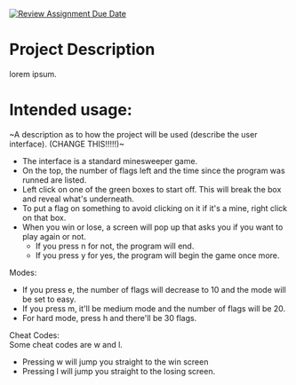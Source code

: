 [![Review Assignment Due Date](https://classroom.github.com/assets/deadline-readme-button-22041afd0340ce965d47ae6ef1cefeee28c7c493a6346c4f15d667ab976d596c.svg)](https://classroom.github.com/a/YxXKqIeT)
# Project Description

lorem ipsum.

# Intended usage:
~A description as to how the project will be used (describe the user interface). (CHANGE THIS!!!!!)~

- The interface is a standard minesweeper game.   
- On the top, the number of flags left and the time since the program was runned are listed.   
- Left click on one of the green boxes to start off. This will break the box and reveal what's underneath.   
- To put a flag on something to avoid clicking on it if it's a mine, right click on that box.   
- When you win or lose, a screen will pop up that asks you if you want to play again or not.   
  - If you press n for not, the program will end.   
  - If you press y for yes, the program will begin the game once more.
 
Modes:   
  - If you press e, the number of flags will decrease to 10 and the mode will be set to easy.   
  - If you press m, it'll be medium mode and the number of flags will be 20.   
  - For hard mode, press h and there'll be 30 flags.

Cheat Codes:  
  Some cheat codes are w and l.  
  - Pressing w will jump you straight to the win screen   
  - Pressing l will jump you straight to the losing screen.   


